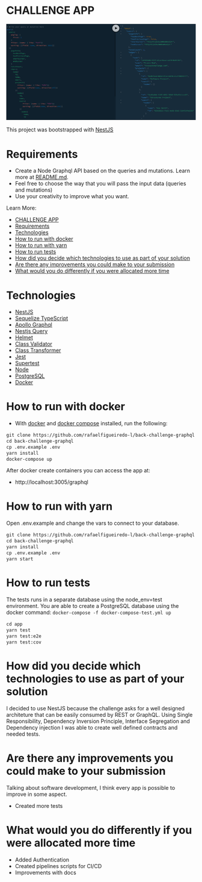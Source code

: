 # CHALLENGE APP

![](app.png)

This project was bootstrapped with [NestJS](https://docs.nestjs.com/) <br/>

# Requirements

- Create a Node Graphql API based on the queries and mutations. Learn more at [README.md](./README.md).
- Feel free to choose the way that you will pass the input data (queries and mutations)
- Use your creativity to improve what you want.

Learn More:

- [CHALLENGE APP](#challenge-app)
- [Requirements](#requirements)
- [Technologies](#technologies)
- [How to run with docker](#how-to-run-with-docker)
- [How to run with yarn](#how-to-run-with-yarn)
- [How to run tests](#how-to-run-tests)
- [How did you decide which technologies to use as part of your solution](#how-did-you-decide-which-technologies-to-use-as-part-of-your-solution)
- [Are there any improvements you could make to your submission](#are-there-any-improvements-you-could-make-to-your-submission)
- [What would you do differently if you were allocated more time](#what-would-you-do-differently-if-you-were-allocated-more-time)


# Technologies

- [NestJS](https://nestjs.com/)
- [Sequelize TypeScript](https://github.com/RobinBuschmann/sequelize-typescript)
- [Apollo Graphql](https://www.apollographql.com/)
- [Nestjs Query](https://doug-martin.github.io/nestjs-query/)
- [Helmet](https://helmetjs.github.io/)
- [Class Validator](https://github.com/typestack/class-validator)
- [Class Transformer](https://github.com/typestack/class-validator)
- [Jest](https://jestjs.io/)
- [Supertest](https://github.com/visionmedia/supertest)
- [Node](https://nodejs.org/)
- [PostgreSQL](https://www.postgresql.org/)
- [Docker](https://www.docker.com/)
  
# How to run with docker

- With [docker](https://docs.docker.com/install/ 'docker') and [docker compose](https://docs.docker.com/compose/install/ 'docker compose') installed, run the following:

```
git clone https://github.com/rafaelfigueiredo-l/back-challenge-graphql
cd back-challenge-graphql
cp .env.example .env
yarn install
docker-compose up
```

After docker create containers you can access the app at:

- http://localhost:3005/graphql

# How to run with yarn

Open .env.example and change the vars to connect to your database.

```
git clone https://github.com/rafaelfigueiredo-l/back-challenge-graphql
cd back-challenge-graphql
yarn install
cp .env.example .env
yarn start
```

# How to run tests

The tests runs in a separate database using the node_env=test environment.
You are able to create a PostgreSQL database using the docker command: `docker-compose -f docker-compose-test.yml up`

```
cd app
yarn test
yarn test:e2e
yarn test:cov
```

# How did you decide which technologies to use as part of your solution
I decided to use NestJS because the challenge asks for a well designed architeture that can be easily consumed by REST or GraphQL.
Using Single Responsibility, Dependency Inversion Principle, Interface Segregation and Dependency injection I was able to create well defined contracts and needed tests.

# Are there any improvements you could make to your submission
Talking about software development, I think every app is possible to improve in some aspect. 

- Created more tests

# What would you do differently if you were allocated more time

- Added Authentication
- Created pipelines scripts for CI/CD
- Improvements with docs